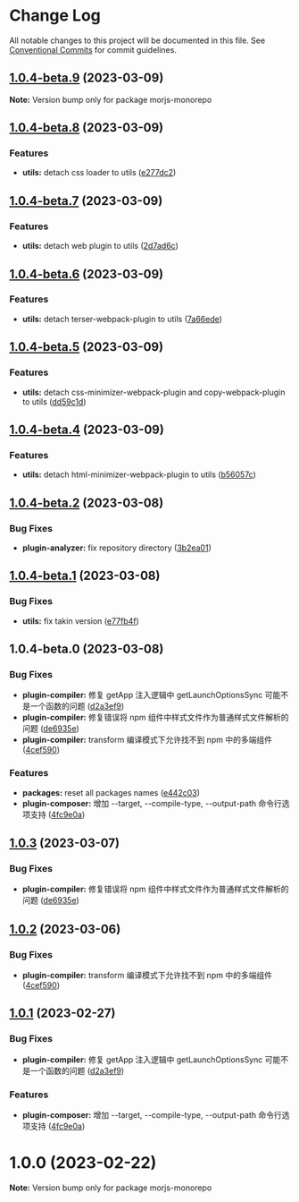 # Change Log

All notable changes to this project will be documented in this file.
See [Conventional Commits](https://conventionalcommits.org) for commit guidelines.

## [1.0.4-beta.9](https://github.com/BboyZaki/morjs/compare/v1.0.4-beta.8...v1.0.4-beta.9) (2023-03-09)

**Note:** Version bump only for package morjs-monorepo

## [1.0.4-beta.8](https://github.com/BboyZaki/morjs/compare/v1.0.4-beta.7...v1.0.4-beta.8) (2023-03-09)

### Features

- **utils:** detach css loader to utils ([e277dc2](https://github.com/BboyZaki/morjs/commit/e277dc27f837126c8a9db4833c8eb8e5e84d01c1))

## [1.0.4-beta.7](https://github.com/BboyZaki/morjs/compare/v1.0.4-beta.6...v1.0.4-beta.7) (2023-03-09)

### Features

- **utils:** detach web plugin to utils ([2d7ad6c](https://github.com/BboyZaki/morjs/commit/2d7ad6c4fc3e9d13dcfde1d78471763b0e61c1ba))

## [1.0.4-beta.6](https://github.com/BboyZaki/morjs/compare/v1.0.4-beta.5...v1.0.4-beta.6) (2023-03-09)

### Features

- **utils:** detach terser-webpack-plugin to utils ([7a66ede](https://github.com/BboyZaki/morjs/commit/7a66edec58b5ee43197e12ba773ca3105cb68565))

## [1.0.4-beta.5](https://github.com/BboyZaki/morjs/compare/v1.0.4-beta.4...v1.0.4-beta.5) (2023-03-09)

### Features

- **utils:** detach css-minimizer-webpack-plugin and copy-webpack-plugin to utils ([dd59c1d](https://github.com/BboyZaki/morjs/commit/dd59c1de09da00a716c85712c3660b6f41ed4f45))

## [1.0.4-beta.4](https://github.com/BboyZaki/morjs/compare/v1.0.4-beta.3...v1.0.4-beta.4) (2023-03-09)

### Features

- **utils:** detach html-minimizer-webpack-plugin to utils ([b56057c](https://github.com/BboyZaki/morjs/commit/b56057cd60d2be5a1d566e5f27291d0d169636ef))

## [1.0.4-beta.2](https://github.com/BboyZaki/morjs/compare/v1.0.4-beta.1...v1.0.4-beta.2) (2023-03-08)

### Bug Fixes

- **plugin-analyzer:** fix repository directory ([3b2ea01](https://github.com/BboyZaki/morjs/commit/3b2ea0149fae45ccd624aa80966f00b39e99cda9))

## [1.0.4-beta.1](https://github.com/BboyZaki/morjs/compare/v1.0.4-beta.0...v1.0.4-beta.1) (2023-03-08)

### Bug Fixes

- **utils:** fix takin version ([e77fb4f](https://github.com/BboyZaki/morjs/commit/e77fb4fdab711bb00d79fa1081dcdf67fb54215a))

## 1.0.4-beta.0 (2023-03-08)

### Bug Fixes

- **plugin-compiler:** 修复 getApp 注入逻辑中 getLaunchOptionsSync 可能不是一个函数的问题 ([d2a3ef9](https://github.com/BboyZaki/morjs/commit/d2a3ef93971845c17a05245eeaae66a7290fd1e3))
- **plugin-compiler:** 修复错误将 npm 组件中样式文件作为普通样式文件解析的问题 ([de6935e](https://github.com/BboyZaki/morjs/commit/de6935e03634383283240e4924d610192b506a8f))
- **plugin-compiler:** transform 编译模式下允许找不到 npm 中的多端组件 ([4cef590](https://github.com/BboyZaki/morjs/commit/4cef5901625070da88067a1973d65b2b4ab36dbb))

### Features

- **packages:** reset all packages names ([e442c03](https://github.com/BboyZaki/morjs/commit/e442c0375457c92ac0ee554f26cccf32f2bbf3c6))
- **plugin-composer:** 增加 --target, --compile-type, --output-path 命令行选项支持 ([4fc9e0a](https://github.com/BboyZaki/morjs/commit/4fc9e0aa7fa927066089f2dfaf1d08886f98bdff))

## [1.0.3](https://github.com/eleme/morjs/compare/v1.0.2...v1.0.3) (2023-03-07)

### Bug Fixes

- **plugin-compiler:** 修复错误将 npm 组件中样式文件作为普通样式文件解析的问题 ([de6935e](https://github.com/eleme/morjs/commit/de6935e03634383283240e4924d610192b506a8f))

## [1.0.2](https://github.com/eleme/morjs/compare/v1.0.1...v1.0.2) (2023-03-06)

### Bug Fixes

- **plugin-compiler:** transform 编译模式下允许找不到 npm 中的多端组件 ([4cef590](https://github.com/eleme/morjs/commit/4cef5901625070da88067a1973d65b2b4ab36dbb))

## [1.0.1](https://github.com/eleme/morjs/compare/v1.0.0...v1.0.1) (2023-02-27)

### Bug Fixes

- **plugin-compiler:** 修复 getApp 注入逻辑中 getLaunchOptionsSync 可能不是一个函数的问题 ([d2a3ef9](https://github.com/eleme/morjs/commit/d2a3ef93971845c17a05245eeaae66a7290fd1e3))

### Features

- **plugin-composer:** 增加 --target, --compile-type, --output-path 命令行选项支持 ([4fc9e0a](https://github.com/eleme/morjs/commit/4fc9e0aa7fa927066089f2dfaf1d08886f98bdff))

# 1.0.0 (2023-02-22)

**Note:** Version bump only for package morjs-monorepo
